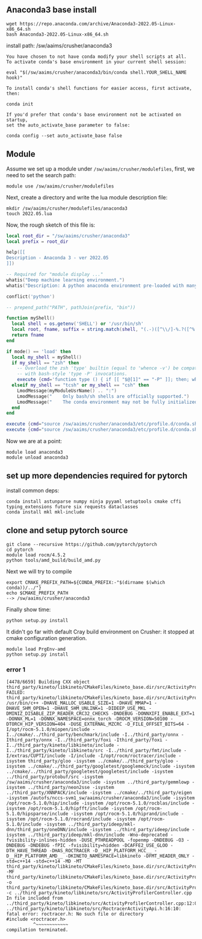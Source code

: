 


## Anaconda3 base install

```
wget https://repo.anaconda.com/archive/Anaconda3-2022.05-Linux-x86_64.sh
bash Anaconda3-2022.05-Linux-x86_64.sh
```

install path: /sw/aaims/crusher/anaconda3


    You have chosen to not have conda modify your shell scripts at all.
    To activate conda's base environment in your current shell session:

    eval "$(/sw/aaims/crusher/anaconda3/bin/conda shell.YOUR_SHELL_NAME hook)"

    To install conda's shell functions for easier access, first activate, then:

    conda init

    If you'd prefer that conda's base environment not be activated on startup,
    set the auto_activate_base parameter to false:

    conda config --set auto_activate_base false



## Module

Assume we set up a module under `/sw/aaims/crusher/modulefiles`, first, we need to set the search path:

    module use /sw/aaims/crusher/modulefiles

Next, create a directory and write the lua module description file:

    mkdir /sw/aaims/crusher/modulefiles/anaconda3
    touch 2022.05.lua 

Now, the rough sketch of this file is:

```lua
local root_dir = "/sw/aaims/crusher/anaconda3"
local prefix = root_dir

help([[
Description - Anaconda 3 - ver 2022.05
]])

-- Required for "module display ..."
whatis("Deep machine learning environment.")
whatis("Description: A python anaconda environment pre-loaded with many popular machine learning frameworks")

conflict('python')

-- prepend_path("PATH", pathJoin(prefix, "bin"))

function myShell()
  local shell = os.getenv('SHELL') or '/usr/bin/sh'
  local root, fname, suffix = string.match(shell, "(.-)([^\\/]-%.?([^%.\\/]*))$")
  return fname
end

if mode() == 'load' then
  local my_shell = myShell()
  if my_shell == "zsh" then
    -- Overload the zsh 'type' builtin (equal to 'whence -v') be compatible
    -- with bash-style 'type -P' invocations.
    execute {cmd='function type () { if [[ "$@[1]" == "-P" ]]; then; whence -p "${@:2}"; else; whence -v "$@"; fi }', modeA={'load'}}
  elseif my_shell == "tcsh" or my_shell == "csh" then
    LmodMessage(myModuleUsrName() .. ":")
    LmodMessage("    Only bash/sh shells are officially supported.")
    LmodMessage("    The conda environment may not be fully initialized.")
  end
end

execute {cmd="source /sw/aaims/crusher/anaconda3/etc/profile.d/conda.sh && conda activate",modeA={"load"}}
execute {cmd="source /sw/aaims/crusher/anaconda3/etc/profile.d/conda.sh && conda deactivate",modeA={"unload"}}
```

Now we are at a point:

    module load anaconda3
    module unload anaconda3

## set up more dependencies required for pytorch

install common deps:

```
conda install astunparse numpy ninja pyyaml setuptools cmake cffi typing_extensions future six requests dataclasses
conda install mkl mkl-include

```

## clone and setup pytorch source

```
git clone --recursive https://github.com/pytorch/pytorch
cd pytorch
module load rocm/4.5.2
python tools/amd_build/build_amd.py
```

Next we will try to compile

```
export CMAKE_PREFIX_PATH=${CONDA_PREFIX:-"$(dirname $(which conda))/../"}
echo $CMAKE_PREFIX_PATH
--> /sw/aaims/crusher/anaconda3
```

Finally show time:
```
python setup.py install
```
It didn't go far with default Cray build environment on Crusher: it stopped at cmake configuration generation. 

```
module load PrgEnv-amd
python setup.py install
```

### error 1
```
[4478/6659] Building CXX object third_party/kineto/libkineto/CMakeFiles/kineto_base.dir/src/ActivityProfilerController.cpp.o
FAILED: third_party/kineto/libkineto/CMakeFiles/kineto_base.dir/src/ActivityProfilerController.cpp.o
/usr/bin/c++ -DHAVE_MALLOC_USABLE_SIZE=1 -DHAVE_MMAP=1 -DHAVE_SHM_OPEN=1 -DHAVE_SHM_UNLINK=1 -DIDEEP_USE_MKL -DMINIZ_DISABLE_ZIP_READER_CRC32_CHECKS -DNDEBUG -DONNXIFI_ENABLE_EXT=1 -DONNX_ML=1 -DONNX_NAMESPACE=onnx_torch -DROCM_VERSION=50100 -DTORCH_HIP_VERSION=404 -DUSE_EXTERNAL_MZCRC -D_FILE_OFFSET_BITS=64 -I/opt/rocm-5.1.0/miopen/include -I../cmake/../third_party/benchmark/include -I../third_party/onnx -Ithird_party/onnx -I../third_party/foxi -Ithird_party/foxi -I../third_party/kineto/libkineto/include -I../third_party/kineto/libkineto/src -I../third_party/fmt/include -I/extras/CUPTI/include -I/include -I/opt/rocm/roctracer/include -isystem third_party/gloo -isystem ../cmake/../third_party/gloo -isystem ../cmake/../third_party/googletest/googlemock/include -isystem ../cmake/../third_party/googletest/googletest/include -isystem ../third_party/protobuf/src -isystem /sw/aaims/crusher/anaconda3/include -isystem ../third_party/gemmlowp -isystem ../third_party/neon2sse -isystem ../third_party/XNNPACK/include -isystem ../cmake/../third_party/eigen -isystem /autofs/nccs-svm1_sw/aaims/crusher/anaconda3/include -isystem /opt/rocm-5.1.0/hip/include -isystem /opt/rocm-5.1.0/rocblas/include -isystem /opt/rocm-5.1.0/hipfft/include -isystem /opt/rocm-5.1.0/hipsparse/include -isystem /opt/rocm-5.1.0/hiprand/include -isystem /opt/rocm-5.1.0/rocrand/include -isystem /opt/rocm-5.1.0/include -isystem ../third_party/ideep/mkl-dnn/third_party/oneDNN/include -isystem ../third_party/ideep/include -isystem ../third_party/ideep/mkl-dnn/include -Wno-deprecated -fvisibility-inlines-hidden -DUSE_PTHREADPOOL -fopenmp -DNDEBUG -O3 -DNDEBUG -DNDEBUG -fPIC -fvisibility=hidden -DCAFFE2_USE_GLOO -DTH_HAVE_THREAD -DHAS_ROCTRACER -D__HIP_PLATFORM_HCC__ -D__HIP_PLATFORM_AMD__ -DKINETO_NAMESPACE=libkineto -DFMT_HEADER_ONLY -std=c++14 -std=c++14 -MD -MT third_party/kineto/libkineto/CMakeFiles/kineto_base.dir/src/ActivityProfilerController.cpp.o -MF third_party/kineto/libkineto/CMakeFiles/kineto_base.dir/src/ActivityProfilerController.cpp.o.d -o third_party/kineto/libkineto/CMakeFiles/kineto_base.dir/src/ActivityProfilerController.cpp.o -c ../third_party/kineto/libkineto/src/ActivityProfilerController.cpp
In file included from ../third_party/kineto/libkineto/src/ActivityProfilerController.cpp:12:0:
../third_party/kineto/libkineto/src/RoctracerActivityApi.h:16:10: fatal error: roctracer.h: No such file or directory
#include <roctracer.h>
          ^~~~~~~~~~~~~
compilation terminated.
```
